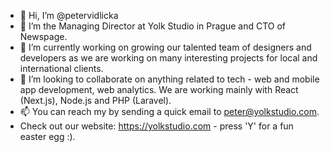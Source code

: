 - 👋 Hi, I’m @petervidlicka
- 👀 I’m the Managing Director at Yolk Studio in Prague and CTO of Newspage.
- 🌱 I’m currently working on growing our talented team of designers and developers as we are working on many interesting projects for local and international clients.
- 💞️ I’m looking to collaborate on anything related to tech - web and mobile app development, web analytics. We are working mainly with React (Next.js), Node.js and PHP (Laravel).
- 📫 You can reach my by sending a quick email to peter@yolkstudio.com.
- Check out our website: https://yolkstudio.com - press 'Y' for a fun easter egg :).
